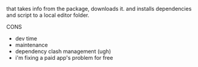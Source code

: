 
  that takes info from the package, downloads it.
  and installs dependencies and script to a local editor folder.
  
  CONS
  - dev time
  - maintenance
  - dependency clash management (ugh)
  - i'm fixing a paid app's problem for free